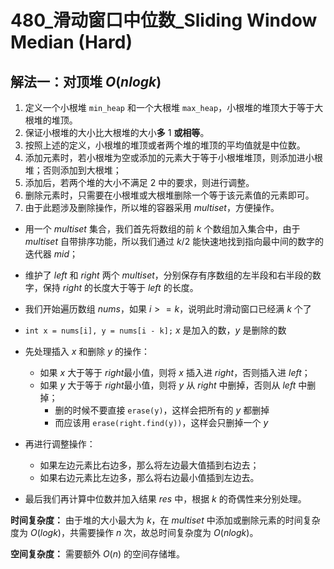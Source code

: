 # 480_滑动窗口中位数_Sliding Window Median (Hard)

## 解法一：对顶堆 $O(nlogk)$

1. 定义一个小根堆 `min_heap` 和一个大根堆 `max_heap`，小根堆的堆顶大于等于大根堆的堆顶。
2. 保证小根堆的大小比大根堆的大小**多** $1$ **或相等**。
3. 按照上述的定义，小根堆的堆顶或者两个堆的堆顶的平均值就是中位数。
4. 添加元素时，若小根堆为空或添加的元素大于等于小根堆堆顶，则添加进小根堆；否则添加到大根堆；
5. 添加后，若两个堆的大小不满足 2 中的要求，则进行调整。
6. 删除元素时，只需要在小根堆或大根堆删除一个等于该元素值的元素即可。
7. 由于此题涉及删除操作，所以堆的容器采用 $multiset$，方便操作。

- 用一个 $multiset$ 集合，我们首先将数组的前 $k$ 个数组加入集合中，由于 $multiset$ 自带排序功能，所以我们通过 $k/2$ 能快速地找到指向最中间的数字的迭代器 $mid$；

- 维护了 $left$ 和 $right$ 两个 $multiset$，分别保存有序数组的左半段和右半段的数字，保持 $right$ 的长度大于等于 $left$ 的长度。

- 我们开始遍历数组 $nums$，如果 $i >= k$，说明此时滑动窗口已经满 $k$ 个了
- `int x = nums[i], y = nums[i - k];` $x$ 是加入的数，$y$ 是删除的数

- 先处理插入 $x$ 和删除 $y$ 的操作：
  - 如果 $x$ 大于等于 $right$最小值，则将 $x$ 插入进 $right$，否则插入进 $left$；
  - 如果 $y$ 大于等于 $right$最小值，则将 $y$ 从 $right$ 中删掉，否则从 $left$ 中删掉；
    - 删的时候不要直接 `erase(y)`，这样会把所有的 $y$ 都删掉
    - 而应该用 `erase(right.find(y))`，这样会只删掉一个 $y$

- 再进行调整操作：
  - 如果左边元素比右边多，那么将左边最大值插到右边去；
  - 如果右边元素比左边多，那么将右边最小值插到左边去。

- 最后我们再计算中位数并加入结果 $res$ 中，根据 $k$ 的奇偶性来分别处理。

**时间复杂度：** 由于堆的大小最大为 $k$，在 $multiset$ 中添加或删除元素的时间复杂度为 $O(log⁡k)$，共需要操作 $n$ 次，故总时间复杂度为 $O(nlog⁡k)$。

**空间复杂度：** 需要额外 $O(n)$ 的空间存储堆。
